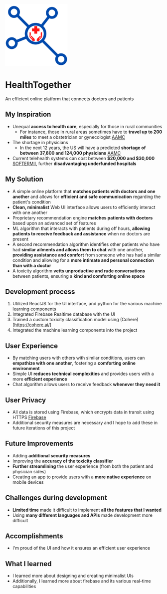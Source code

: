 <img src="https://github.com/Rohin2022/HealthTogether/blob/main/Logo.png" alt="HealthBrain Logo" width="200"/>

# HealthTogether
An efficient online platform that connects doctors and patients

## My Inspiration
 - Unequal **access to health care**, especially for those in rural communities
     - For instance, those in rural areas sometimes have to **travel up to 200 miles** to meet a obstetrician or gynecologist [AAMC](https://www.aamc.org/news-insights/health-disparities-affect-millions-rural-us-communities)
 - The shortage in physicians
     - In the next 12 years, the US will have a predicted **shortage of between 37,800 and 124,000 physicians** [AAMC](https://www.ama-assn.org/practice-management/sustainability/doctor-shortages-are-here-and-they-ll-get-worse-if-we-don-t-act)
 - Current telehealth systems can cost between **$20,000 and $30,000** [SOFTERMII](https://www.softermii.com/blog/cost-of-telemedicine), further **disadvantaging underfunded hospitals**
 
 ## My Solution
  - A simple online platform that **matches patients with doctors and one another** and allows for **efficient and safe communication** regarding the patient's condition
 - **Clean, minimalist** Web UI interface allows users to efficiently interact with one another
 - Proprietary recommendation engine **matches patients with doctors** based upon an advanced set of features
 - ML algorithm that interacts with patients during off hours, **allowing patients to receive feedback and assistance** when no doctors are present
 - A second recommendation algorithm identifies other patients who have had **similar ailments and allows them to chat** with one another, **providing assistance and comfort** from someone who has had a similar condition and allowing for a **more intimate and personal connection than with a doctor**
 - A toxicity algorithm **vetts unproductive and rude conversations** between patients, ensuring a **kind and comforting online space**

## Development process
1. Utilized ReactJS for the UI interface, and python for the various machine learning components
2. Integrated Firebase Realtime database with the UI
3. Trained a custom toxicity classification model using (Cohere)[https://cohere.ai/]
4. Integrated the machine learning components into the project 

## User Experience
 - By matching users with others with similar conditions, users can **empathize with one another**, fostering a **comforting online environment**
 - Simple UI **reduces technical complexities** and provides users with a more **efficient experience**
 - Chat algorithm allows users to receive feedback **whenever they need it**

## User Privacy
 - All data is stored using Firebase, which encrypts data in transit using HTTPS [Firebase](https://firebase.google.com/support/privacy#:~:text=Firebase%20services%20encrypt%20data%20in,Cloud%20Functions%20for%20Firebase)
 - Additional security measures are necessary and I hope to add these in future iterations of this project
 
 ## Future Improvements
  - Adding **additional security measures**
  - Improving the **accuracy of the toxicity classifier**
  - **Further streamlining** the user experience (from both the patient and physician sides)
  - Creating an app to provide users with a **more native experience** on mobile devices
  
## Challenges during development
 - **Limited time** made it difficult to implement **all the features that I wanted**
 - Using **many different languages and APIs** made development more difficult
 
## Accomplishments
 - I'm proud of the UI and how it ensures an efficient user experience
## What I learned
 - I learned more about designing and creating minimalist UIs
 - Additionally, I learned more about firebase and its various real-time capabilities
